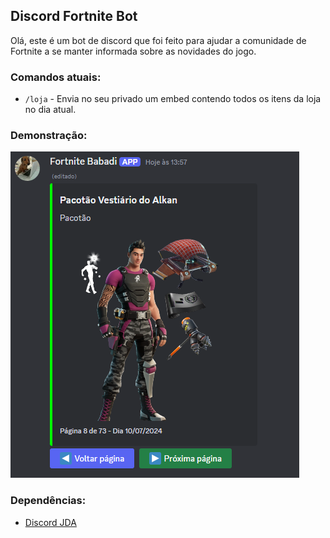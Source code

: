 ## Discord Fortnite Bot

Olá, este é um bot de discord que foi feito para ajudar a comunidade de Fortnite a se manter informada sobre as novidades do jogo.

### Comandos atuais:

- `/loja` - Envia no seu privado um embed contendo todos os itens da loja no dia atual.

### Demonstração:

![img.png](img.png)

### Dependências:

- [Discord JDA](https://jda.wiki/)